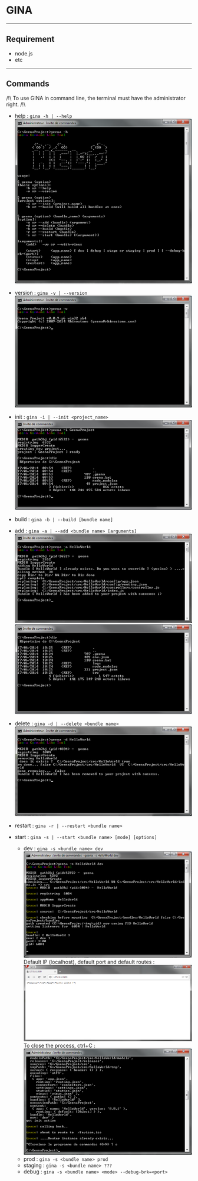 # GINA

* * *

## Requirement
- node.js
- etc

* * *

## Commands

/!\ To use GINA in command line, the terminal must have the administrator right. /!\

- help :
	`gina -h | --help`
![Command line image - project init](help.png)

- version :
	`gina -v | --version`
![Command line image - project init](version.png)

- init :
	`gina -i | --init <project_name>`
![Command line image - project init](init-project.png)

- build :
	`gina -b | --build [bundle name]`

- add :
	`gina -a | --add <bundle name> [arguments]`
![Command line image - bundle added](add-bundle.png)
![Command line image - bundle result](add-bundle-result.png)

- delete :
	`gina -d | --delete <bundle name>`
![Command line image - bundle removed](delete-bundle.png)

- restart :
	`gina -r | --restart <bundle name>`

- start :
	`gina -s | --start <bundle name> [mode] [options]`
	- dev :
		`gina -s <bundle name> dev`
![Command line image - bundle removed](start-bundle.png)
Default IP (localhost), default port and default routes :
![Command line image - bundle removed](start-bundle-result.png)
To close the process, ctrl+C :
![Command line image - bundle removed](start-bundle-stop.png)
	- prod :
		`gina -s <bundle name> prod`
	- staging :
		`gina -s <bundle name> ???`
	- debug :
		`gina -s <bundle name> <mode> --debug-brk=<port>`